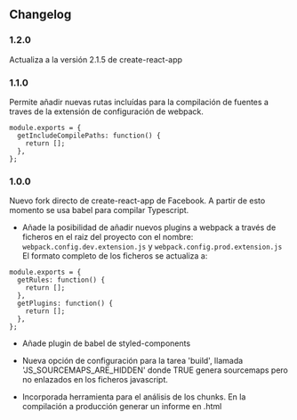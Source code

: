 ## Changelog

### 1.2.0

Actualiza a la versión 2.1.5 de create-react-app

### 1.1.0

Permite añadir nuevas rutas incluídas para la compilación de fuentes a traves de la extensión de configuración de webpack.

```
module.exports = {
  getIncludeCompilePaths: function() {
    return [];
  },
};
```

### 1.0.0

Nuevo fork directo de create-react-app de Facebook. A partir de esto momento se usa babel para compilar Typescript.

- Añade la posibilidad de añadir nuevos plugins a webpack a través de ficheros en el raiz del proyecto con el nombre: `webpack.config.dev.extension.js` y `webpack.config.prod.extension.js`
  El formato completo de los ficheros se actualiza a:

```
module.exports = {
  getRules: function() {
    return [];
  },
  getPlugins: function() {
    return [];
  },
};
```

- Añade plugin de babel de styled-components

- Nueva opción de configuración para la tarea 'build', llamada 'JS_SOURCEMAPS_ARE_HIDDEN' donde TRUE genera sourcemaps pero no enlazados en los ficheros javascript.

- Incorporada herramienta para el análisis de los chunks. En la compilación a producción generar un informe en .html
